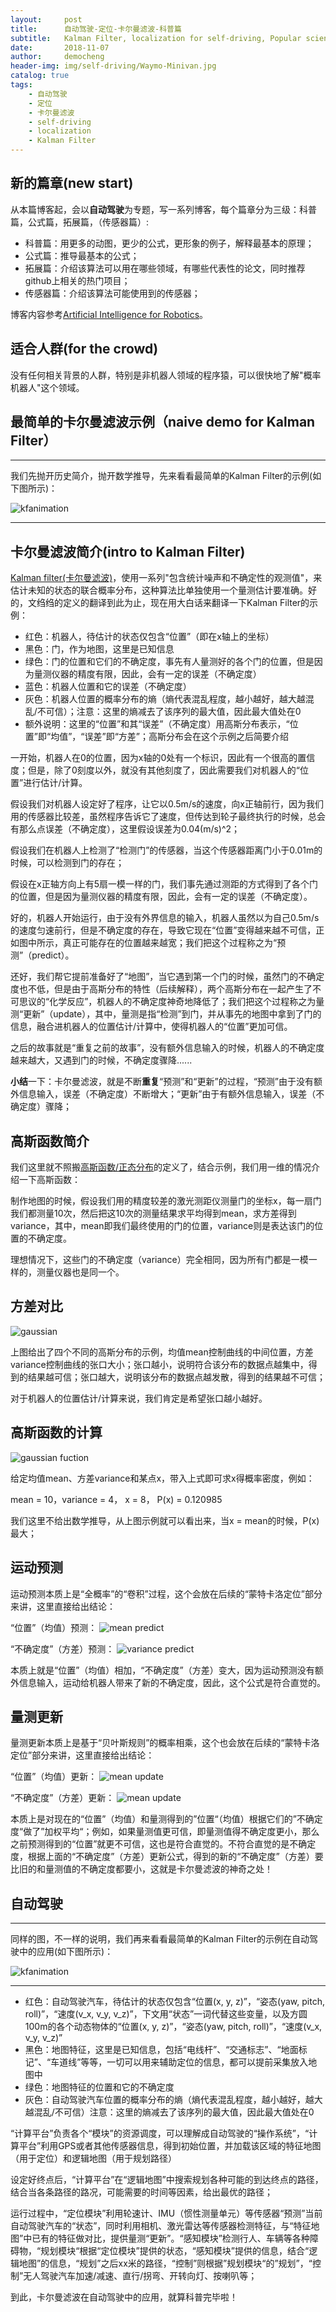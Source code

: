 ```yaml
---
layout:     post
title:      自动驾驶-定位-卡尔曼滤波-科普篇
subtitle:   Kalman Filter, localization for self-driving, Popular science
date:       2018-11-07
author:     democheng
header-img: img/self-driving/Waymo-Minivan.jpg
catalog: true
tags:
    - 自动驾驶
    - 定位
    - 卡尔曼滤波
    - self-driving
    - localization
    - Kalman Filter
---
```


## 新的篇章(new start)

从本篇博客起，会以**自动驾驶**为专题，写一系列博客，每个篇章分为三级：科普篇，公式篇，拓展篇，（传感器篇）:

- 科普篇：用更多的动图，更少的公式，更形象的例子，解释最基本的原理；
- 公式篇：推导最基本的公式；
- 拓展篇：介绍该算法可以用在哪些领域，有哪些代表性的论文，同时推荐github上相关的热门项目；
- 传感器篇：介绍该算法可能使用到的传感器；

博客内容参考[Artificial Intelligence for Robotics](https://www.udacity.com/course/artificial-intelligence-for-robotics--cs373)。


## 适合人群(for the crowd)

没有任何相关背景的人群，特别是非机器人领域的程序猿，可以很快地了解"概率机器人"这个领域。

## 最简单的卡尔曼滤波示例（naive demo for Kalman Filter）

---

我们先抛开历史简介，抛开数学推导，先来看看最简单的Kalman Filter的示例(如下图所示)：

![kfanimation](https://github.com/democheng/PythonRobotics/raw/master/kalmanfilter.gif)

---

## 卡尔曼滤波简介(intro to Kalman Filter)

[Kalman filter(卡尔曼滤波)](https://en.wikipedia.org/wiki/Kalman_filter)，使用一系列"包含统计噪声和不确定性的观测值"，来估计未知的状态的联合概率分布，这种算法比单独使用一个量测估计要准确。好的，文绉绉的定义的翻译到此为止，现在用大白话来翻译一下Kalman Filter的示例：
- 红色：机器人，待估计的状态仅包含“位置”（即在x轴上的坐标）
- 黑色：门，作为地图，这里是已知信息
- 绿色：门的位置和它们的不确定度，事先有人量测好的各个门的位置，但是因为量测仪器的精度有限，因此，会有一定的误差（不确定度）
- 蓝色：机器人位置和它的误差（不确定度）
- 灰色：机器人位置的概率分布的熵（熵代表混乱程度，越小越好，越大越混乱/不可信）；注意：这里的熵减去了该序列的最大值，因此最大值处在0
- 额外说明：这里的“位置”和其“误差”（不确定度）用高斯分布表示，“位置”即“均值”，“误差”即“方差”；高斯分布会在这个示例之后简要介绍

一开始，机器人在0的位置，因为x轴的0处有一个标识，因此有一个很高的置信度；但是，除了0刻度以外，就没有其他刻度了，因此需要我们对机器人的“位置”进行估计/计算。

假设我们对机器人设定好了程序，让它以0.5m/s的速度，向x正轴前行，因为我们用的传感器比较差，虽然程序告诉它了速度，但传达到轮子最终执行的时候，总会有那么点误差（不确定度），这里假设误差为0.04(m/s)^2；

假设我们在机器人上检测了“检测门”的传感器，当这个传感器距离门小于0.01m的时候，可以检测到门的存在；

假设在x正轴方向上有5扇一模一样的门，我们事先通过测距的方式得到了各个门的位置，但是因为量测仪器的精度有限，因此，会有一定的误差（不确定度）。

好的，机器人开始运行，由于没有外界信息的输入，机器人虽然以为自己0.5m/s的速度匀速前行，但是不确定度的存在，导致它现在“位置”变得越来越不可信，正如图中所示，真正可能存在的位置越来越宽；我们把这个过程称之为“预测”（predict）。

还好，我们帮它提前准备好了“地图”，当它遇到第一个门的时候，虽然门的不确定度也不低，但是由于高斯分布的特性（后续解释），两个高斯分布在一起产生了不可思议的“化学反应”，机器人的不确定度神奇地降低了；我们把这个过程称之为量测“更新”（update），其中，量测是指“检测”到门，并从事先的地图中拿到了门的信息，融合进机器人的位置估计/计算中，使得机器人的“位置”更加可信。

之后的故事就是“重复之前的故事”，没有额外信息输入的时候，机器人的不确定度越来越大，又遇到门的时候，不确定度骤降......

**小结**一下：卡尔曼滤波，就是不断**重复**“预测”和“更新”的过程，“预测”由于没有额外信息输入，误差（不确定度）不断增大；“更新”由于有额外信息输入，误差（不确定度）骤降；

## 高斯函数简介

我们这里就不照搬[高斯函数/正态分布](https://www.udacity.com/course/artificial-intelligence-for-robotics--cs373)的定义了，结合示例，我们用一维的情况介绍一下高斯函数：

制作地图的时候，假设我们用的精度较差的激光测距仪测量门的坐标x，每一扇门我们都测量10次，然后把这10次的测量结果求平均得到mean，求方差得到variance，其中，mean即我们最终使用的门的位置，variance则是表达该门的位置的不确定度。

理想情况下，这些门的不确定度（variance）完全相同，因为所有门都是一模一样的，测量仪器也是同一个。

## 方差对比

![gaussian](https://github.com/democheng/democheng.github.io/raw/master/img/self-driving/gaussian.jpg)

上图给出了四个不同的高斯分布的示例，均值mean控制曲线的中间位置，方差variance控制曲线的张口大小；张口越小，说明符合该分布的数据点越集中，得到的结果越可信；张口越大，说明该分布的数据点越发散，得到的结果越不可信；

对于机器人的位置估计/计算来说，我们肯定是希望张口越小越好。


## 高斯函数的计算
<img src="https://latex.codecogs.com/svg.latex?\Large&space;g(x)={\frac {1}{\sigma {\sqrt {2\pi }}}}e^{-{\frac {1}{2}\left({\frac {x-\mu }{\sigma }}\right)^{2}}.}" title="gaussian fuction" />

给定均值mean、方差variance和某点x，带入上式即可求x得概率密度，例如：

mean = 10，variance = 4， x = 8， P(x) = 0.120985

我们这里不给出数学推导，从上图示例就可以看出来，当x = mean的时候，P(x)最大；

## 运动预测

运动预测本质上是“全概率”的“卷积”过程，这个会放在后续的“蒙特卡洛定位”部分来讲，这里直接给出结论：

“位置”（均值）预测：
<img src="https://latex.codecogs.com/svg.latex?\Large&space;mean_{new} = mean_{old} + mean_{motion}" title="mean predict" />

“不确定度”（方差）预测：
<img src="https://latex.codecogs.com/svg.latex?\Large&space;variance_{new} = variance_{old} + variance_{motion}" title="variance predict" />

本质上就是“位置”（均值）相加，“不确定度”（方差）变大，因为运动预测没有额外信息输入，运动给机器人带来了新的不确定度，因此，这个公式是符合直觉的。

## 量测更新

量测更新本质上是基于“贝叶斯规则”的概率相乘，这个也会放在后续的“蒙特卡洛定位”部分来讲，这里直接给出结论：

“位置”（均值）更新：
<img src="https://latex.codecogs.com/svg.latex?\Large&space;mean_{new} = {\frac {mean_{old} * variance_{measurement} + mean_{measurement} * variance_{old}}{variance_{measurement} + variance_{old}} }" title="mean update" />

“不确定度”（方差）更新：
<img src="https://latex.codecogs.com/svg.latex?\Large&space;variance_{new} = {\frac {1}{ 1/variance_{measurement} + 1/variance_{old} } }" title="mean update" />

本质上是对现在的“位置”（均值）和量测得到的”位置“（均值）根据它们的”不确定度“做了”加权平均“；例如，如果量测值更可信，即量测值得不确定度更小，那么之前预测得到的“位置”就更不可信，这也是符合直觉的。不符合直觉的是不确定度，根据上面的“不确定度”（方差）更新公式，得到的新的“不确定度”（方差）要比旧的和量测值的不确定度都要小，这就是卡尔曼滤波的神奇之处！

## 自动驾驶

---

同样的图，不一样的说明，我们再来看看最简单的Kalman Filter的示例在自动驾驶中的应用(如下图所示)：

![kfanimation](https://github.com/democheng/PythonRobotics/raw/master/kalmanfilter.gif)

---

- 红色：自动驾驶汽车，待估计的状态仅包含“位置(x, y, z)”，“姿态(yaw, pitch, roll)”，“速度(v_x, v_y, v_z)”，下文用“状态”一词代替这些变量，以及方圆100m的各个动态物体的“位置(x, y, z)”，“姿态(yaw, pitch, roll)”，“速度(v_x, v_y, v_z)”
- 黑色：地图特征，这里是已知信息，包括“电线杆”、“交通标志”、“地面标记”、“车道线”等等，一切可以用来辅助定位的信息，都可以提前采集放入地图中
- 绿色：地图特征的位置和它的不确定度
- 灰色：自动驾驶汽车位置的概率分布的熵（熵代表混乱程度，越小越好，越大越混乱/不可信）注意：这里的熵减去了该序列的最大值，因此最大值处在0

“计算平台”负责各个“模块”的资源调度，可以理解成自动驾驶的“操作系统”，“计算平台”利用GPS或者其他传感器信息，得到初始位置，并加载该区域的特征地图（用于定位）和逻辑地图（用于规划路径）

设定好终点后，“计算平台”在“逻辑地图”中搜索规划各种可能的到达终点的路径，结合当各条路径的路况，可能需要的时间等因素，给出最优的路径；

运行过程中，“定位模块”利用轮速计、IMU（惯性测量单元）等传感器“预测”当前自动驾驶汽车的“状态”，同时利用相机、激光雷达等传感器检测特征，与“特征地图”中已有的特征做对比，提供量测“更新”。“感知模块”检测行人、车辆等各种障碍物，“规划模块“根据“定位模块”提供的状态，“感知模块”提供的信息，结合“逻辑地图”的信息，“规划”之后xx米的路径，“控制”则根据”规划模块“的”规划”，“控制”无人驾驶汽车加速/减速、直行/拐弯、开转向灯、按喇叭等；

到此，卡尔曼滤波在自动驾驶中的应用，就算科普完毕啦！
